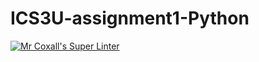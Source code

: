 # ICS3U-assignment1-Python

[![Mr Coxall's Super Linter](https://github.com/Emmanuel-Fofeyin/ICS3U-assignment2-Python/workflows/Mr%20Coxall's%20Super%20Linter/badge.svg)](https://github.com/Emmanuel-Fofeyin/ICS3U-assignment2-Python/actions/)

